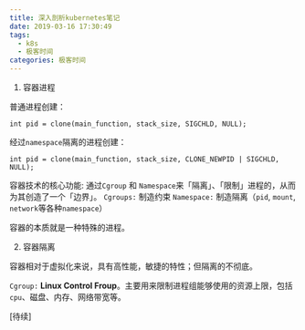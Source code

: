 ```yaml
---
title: 深入剖析kubernetes笔记
date: 2019-03-16 17:30:49
tags: 
  - k8s
  - 极客时间
categories: 极客时间
---
```


1. 容器进程

普通进程创建：
```
int pid = clone(main_function, stack_size, SIGCHLD, NULL); 
```

经过`namespace`隔离的进程创建：
```
int pid = clone(main_function, stack_size, CLONE_NEWPID | SIGCHLD, NULL); 
```

容器技术的核心功能: 通过`Cgroup` 和 `Namespace`来「隔离」、「限制」进程的，从而为其创造了一个「边界」。
`Cgroups:` 制造约束
`Namespace:` 制造隔离（`pid`, `mount`, `network`等各种`namespace`）

容器的本质就是一种特殊的进程。

2. 容器隔离

容器相对于虚拟化来说，具有高性能，敏捷的特性；但隔离的不彻底。

`Cgroup:` **Linux Control Froup**。主要用来限制进程组能够使用的资源上限，包括`cpu`、磁盘、内存、网络带宽等。 

[待续]